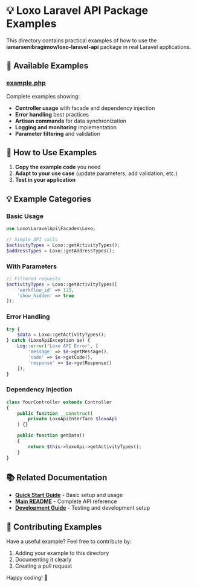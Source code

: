 # 💡 Loxo Laravel API Package Examples

This directory contains practical examples of how to use the **iamarsenibragimov/loxo-laravel-api** package in real Laravel applications.

## 📁 Available Examples

### [example.php](example.php)
Complete examples showing:
- **Controller usage** with facade and dependency injection
- **Error handling** best practices
- **Artisan commands** for data synchronization
- **Logging and monitoring** implementation
- **Parameter filtering** and validation

## 🚀 How to Use Examples

1. **Copy the example code** you need
2. **Adapt to your use case** (update parameters, add validation, etc.)
3. **Test in your application**

## 💡 Example Categories

### Basic Usage
```php
use Loxo\LaravelApi\Facades\Loxo;

// Simple API calls
$activityTypes = Loxo::getActivityTypes();
$addressTypes = Loxo::getAddressTypes();
```

### With Parameters
```php
// Filtered requests
$activityTypes = Loxo::getActivityTypes([
    'workflow_id' => 123,
    'show_hidden' => true
]);
```

### Error Handling
```php
try {
    $data = Loxo::getActivityTypes();
} catch (LoxoApiException $e) {
    Log::error('Loxo API Error', [
        'message' => $e->getMessage(),
        'code' => $e->getCode(),
        'response' => $e->getResponse()
    ]);
}
```

### Dependency Injection
```php
class YourController extends Controller
{
    public function __construct(
        private LoxoApiInterface $loxoApi
    ) {}

    public function getData()
    {
        return $this->loxoApi->getActivityTypes();
    }
}
```

## 📚 Related Documentation

- **[Quick Start Guide](../docs/QUICK_START.md)** - Basic setup and usage
- **[Main README](../README.md)** - Complete API reference
- **[Development Guide](../docs/DEVELOPMENT.md)** - Testing and development setup

## 🤝 Contributing Examples

Have a useful example? Feel free to contribute by:
1. Adding your example to this directory
2. Documenting it clearly
3. Creating a pull request

Happy coding! 🚀


